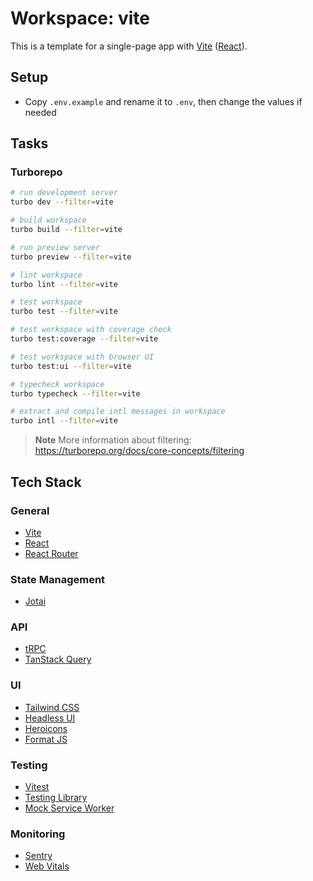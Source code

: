 # Workspace: vite

This is a template for a single-page app with [Vite](https://vitejs.dev) ([React](https://reactjs.org)).

## Setup

- Copy `.env.example` and rename it to `.env`, then change the values if needed

## Tasks

### Turborepo

```sh
# run development server
turbo dev --filter=vite

# build workspace
turbo build --filter=vite

# run preview server
turbo preview --filter=vite

# lint workspace
turbo lint --filter=vite

# test workspace
turbo test --filter=vite

# test workspace with coverage check
turbo test:coverage --filter=vite

# test workspace with browser UI
turbo test:ui --filter=vite

# typecheck workspace
turbo typecheck --filter=vite

# extract and compile intl messages in workspace
turbo intl --filter=vite
```

> **Note**
> More information about filtering: https://turborepo.org/docs/core-concepts/filtering

## Tech Stack

### General

- [Vite](https://vitejs.dev)
- [React](https://reactjs.org)
- [React Router](https://reactrouter.com)

### State Management

- [Jotai](https://jotai.pmnd.rs)

### API

- [tRPC](https://trpc.io)
- [TanStack Query](https://tanstack.com/query)

### UI

- [Tailwind CSS](https://tailwindcss.com)
- [Headless UI](https://headlessui.dev)
- [Heroicons](https://heroicons.com)
- [Format JS](https://formatjs.io)

### Testing

- [Vitest](https://vitest.dev)
- [Testing Library](https://testing-library.com)
- [Mock Service Worker](https://mswjs.io)

### Monitoring

- [Sentry](https://sentry.io)
- [Web Vitals](https://github.com/GoogleChrome/web-vitals)
